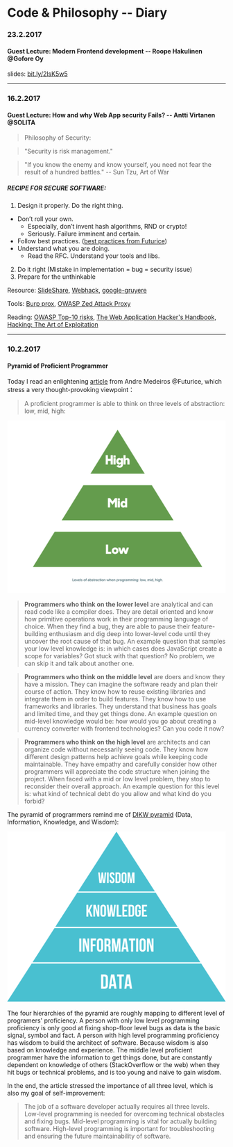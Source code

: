 # Code & Philosophy -- Diary

### 23.2.2017
#### Guest Lecture: Modern Frontend development -- Roope Hakulinen @Gofore Oy
slides: [bit.ly/2lsK5w5](bit.ly/2lsK5w5)

---

### 16.2.2017
#### Guest Lecture: How and why Web App security Fails? -- Antti Virtanen @SOLITA 

> Philosophy of Security: 

> "Security is risk management."

> "If you know the enemy and know yourself, you need not fear the result of a hundred battles." -- Sun Tzu, Art of War

##### RECIPE FOR SECURE SOFTWARE:

1. Design it properly. Do the right thing. 
  * Don’t roll your own. 
    * Especially, don’t invent hash algorithms, RND or crypto!
    * Seriously. Failure imminent and certain. 
  * Follow best practices. ([best practices from Futurice](https://github.com/aprilsnows/backend-best-practices#security))
  * Understand what you are doing. 
    * Read the RFC. Understand your tools and libs.
2. Do it right (Mistake in implementation = bug = security issue)
3. Prepare for the unthinkable

Resource: [SlideShare](http://www.slideshare.net/Solita_Oy/webapp-securitytut2017), [Webhack](http://www.webhack.fi/), [google-gruyere](http://google-gruyere.appspot.com/)

Tools: [Burp prox](https://portswigger.net/burp/), [OWASP Zed Attack Proxy](https://www.owasp.org/index.php/OWASP_Zed_Attack_Proxy_Project)

Reading: [OWASP Top-10 risks](https://www.owasp.org/index.php/Top_10_2013-Top_10), [The Web Application Hacker's Handbook](https://leaksource.files.wordpress.com/2014/08/the-web-application-hackers-handbook.pdf), [Hacking: The Art of Exploitation](https://leaksource.files.wordpress.com/2014/08/hacking-the-art-of-exploitation.pdf)

---
### 10.2.2017
#### Pyramid of Proficient Programmer

Today I read an enlightening [article](http://futurice.com/careers/technical-interviews-at-futurice) from Andre Medeiros @Futurice, which stress a very thought-provoking viewpoint：

> A proficient programmer is able to think on three levels of abstraction: low, mid, high:

![pyramid of programming](./images/3_levels_programming.png)

>**Programmers who think on the lower level** are analytical and can read code like a compiler does. They are detail oriented and know how primitive operations work in their programming language of choice. When they find a bug, they are able to pause their feature-building enthusiasm and dig deep into lower-level code until they uncover the root cause of that bug. An example question that samples your low level knowledge is: in which cases does JavaScript create a scope for variables? Got stuck with that question? No problem, we can skip it and talk about another one.

>**Programmers who think on the middle level** are doers and know they have a mission. They can imagine the software ready and plan their course of action. They know how to reuse existing libraries and integrate them in order to build features. They know how to use frameworks and libraries. They understand that business has goals and limited time, and they get things done. An example question on mid-level knowledge would be: how would you go about creating a currency converter with frontend technologies? Can you code it now?

>**Programmers who think on the high level** are architects and can organize code without necessarily seeing code. They know how different design patterns help achieve goals while keeping code maintainable. They have empathy and carefully consider how other programmers will appreciate the code structure when joining the project. When faced with a mid or low level problem, they stop to reconsider their overall approach. An example question for this level is: what kind of technical debt do you allow and what kind do you forbid?

The pyramid of programmers remind me of [DIKW pyramid](https://www.wikiwand.com/en/DIKW_pyramid#/) (Data, Information, Knowledge, and Wisdom):

![DIKW pyramid](images/DIKW_Pyramid.svg.png)

 The four hierarchies of the pyramid are roughly mapping to different level of programers' proficiency. A person with only low  level programming proficiency is only good at fixing shop-floor level bugs as data is the basic signal, symbol and fact. A person with high level programming proficiency has wisdom to build the architect of software. Because wisdom is also based on knowledge and experience. The middle level proficient programmer have the information to get things done, but are constantly dependent on knowledge of others (StackOverflow or the web) when they hit bugs or technical problems, and is too young and naive to gain wisdom.  
 
 In the end, the article stressed the importance of all three level, which is also my goal of self-improvement:
 
 > The job of a software developer actually requires all three levels. Low-level programming is needed for overcoming technical obstacles and fixing bugs. Mid-level programming is vital for actually building software. High-level programming is important for troubleshooting and ensuring the future maintainability of software.


